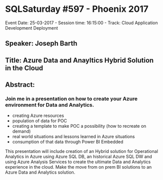 # SQLSaturday #597 - Phoenix 2017
Event Date: 25-03-2017 - Session time: 16:15:00 - Track: Cloud Application Development  Deployment
## Speaker: Joseph Barth
## Title: Azure Data and Anayltics Hybrid Solution in the Cloud
## Abstract:
### Join me in a presentation on how to create your Azure environment for Data and Analytics.
- creating Azure resources
- population of data for POC
- creating a template to make POC a possibility (how to recreate on demand)  
- real world situations and lessons learned in Azure situations 
- consumption of that data through Power BI Embedded

This presentation will include creation of an Hybrid solution for Operational Analytics in Azure using Azure SQL DB, an historical Azure SQL DW and using Azure Analysis Services to create the ultimate Data and Analytics experience in the cloud.
Make the move from on prem BI solutions to an Azure Data and Analytics solution.
